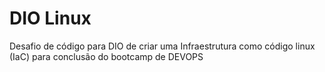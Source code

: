 # DIO Linux

Desafio de código para DIO de criar uma Infraestrutura como código linux (IaC) para conclusão do bootcamp de DEVOPS